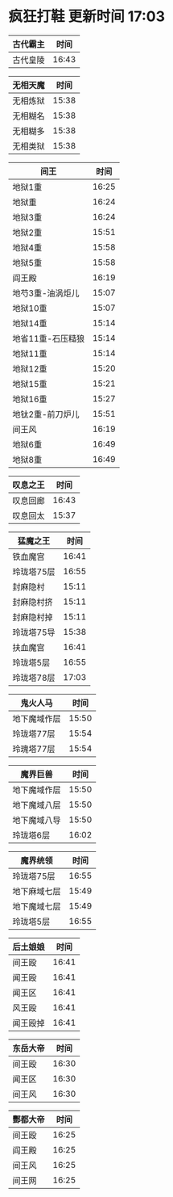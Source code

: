 # 疯狂打鞋 更新时间 17:03

| 古代霸主   | 时间    |
|--------|-------|
| 古代皇陵 | 16:43 |

| 无相天魔   | 时间    |
|--------|-------|
| 无相炼狱 | 15:38 |
| 无相糊名 | 15:38 |
| 无相糊多 | 15:38 |
| 无相类狱 | 15:38 |

| 间王   | 时间    |
|--------|-------|
| 地狱1重 | 16:25 |
| 地狱重 | 16:24 |
| 地狱3重 | 16:24 |
| 地狱2重 | 15:51 |
| 地狱4重 | 15:58 |
| 地狱5重 | 15:58 |
| 阎王殿 | 16:19 |
| 地芍3重-油涡炬儿 | 15:07 |
| 地狱10重 | 15:07 |
| 地狱14重 | 15:14 |
| 地省11重-石压糙狼 | 15:14 |
| 地狱11重 | 15:14 |
| 地狱12重 | 15:20 |
| 地狱15重 | 15:21 |
| 地狱16重 | 15:27 |
| 地钛2重-前刀炉儿 | 15:51 |
| 间王风 | 16:19 |
| 地狱6重 | 16:49 |
| 地狱8重 | 16:49 |

| 叹息之王   | 时间    |
|--------|-------|
| 叹息回廊 | 16:43 |
| 叹息回太 | 15:37 |

| 猛魔之王   | 时间    |
|--------|-------|
| 铁血魔宫 | 16:41 |
| 玲珑塔75层 | 16:55 |
| 封麻隐村 | 15:11 |
| 封麻隐村挤 | 15:11 |
| 封麻隐村掉 | 15:11 |
| 玲珑塔75导 | 15:38 |
| 扶血魔宫 | 16:41 |
| 玲珑塔5层 | 16:55 |
| 玲珑塔78层 | 17:03 |

| 鬼火人马   | 时间    |
|--------|-------|
| 地下魔域作层 | 15:50 |
| 玲珑塔77层 | 15:54 |
| 玲瑰塔77层 | 15:54 |

| 魔界巨兽   | 时间    |
|--------|-------|
| 地下魔域作层 | 15:50 |
| 地下魔域八层 | 15:50 |
| 地下魔域八导 | 15:50 |
| 玲珑塔6层 | 16:02 |

| 魔界统领   | 时间    |
|--------|-------|
| 玲珑塔75层 | 16:55 |
| 地下麻域七层 | 15:49 |
| 地下魔域七层 | 15:49 |
| 玲珑塔5层 | 16:55 |

| 后土娘娘   | 时间    |
|--------|-------|
| 间王殴 | 16:41 |
| 闻王殴 | 16:41 |
| 闻王区 | 16:41 |
| 风王殴 | 16:41 |
| 闻王殴掉 | 16:41 |

| 东岳大帝   | 时间    |
|--------|-------|
| 间王殴 | 16:30 |
| 闻王区 | 16:30 |
| 间王风 | 16:30 |

| 酆都大帝   | 时间    |
|--------|-------|
| 间王殴 | 16:25 |
| 阎王殿 | 16:25 |
| 间王风 | 16:25 |
| 间王网 | 16:25 |